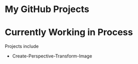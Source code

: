 # My GitHub Projects

# Currently Working in Process

Projects include
- Create-Perspective-Transform-Image

